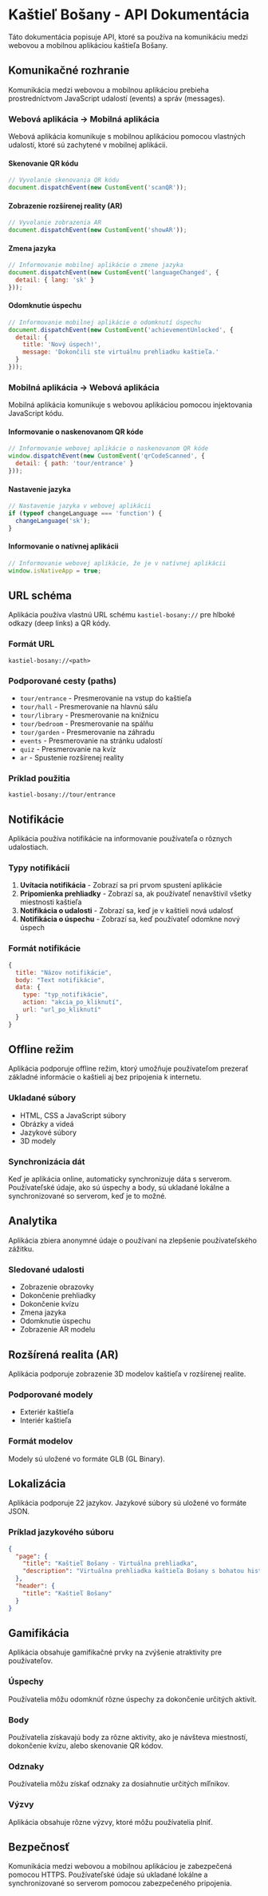 # Kaštieľ Bošany - API Dokumentácia

Táto dokumentácia popisuje API, ktoré sa používa na komunikáciu medzi webovou a mobilnou aplikáciou kaštieľa Bošany.

## Komunikačné rozhranie

Komunikácia medzi webovou a mobilnou aplikáciou prebieha prostredníctvom JavaScript udalostí (events) a správ (messages).

### Webová aplikácia → Mobilná aplikácia

Webová aplikácia komunikuje s mobilnou aplikáciou pomocou vlastných udalostí, ktoré sú zachytené v mobilnej aplikácii.

#### Skenovanie QR kódu

```javascript
// Vyvolanie skenovania QR kódu
document.dispatchEvent(new CustomEvent('scanQR'));
```

#### Zobrazenie rozšírenej reality (AR)

```javascript
// Vyvolanie zobrazenia AR
document.dispatchEvent(new CustomEvent('showAR'));
```

#### Zmena jazyka

```javascript
// Informovanie mobilnej aplikácie o zmene jazyka
document.dispatchEvent(new CustomEvent('languageChanged', { 
  detail: { lang: 'sk' } 
}));
```

#### Odomknutie úspechu

```javascript
// Informovanie mobilnej aplikácie o odomknutí úspechu
document.dispatchEvent(new CustomEvent('achievementUnlocked', { 
  detail: { 
    title: 'Nový úspech!', 
    message: 'Dokončili ste virtuálnu prehliadku kaštieľa.' 
  } 
}));
```

### Mobilná aplikácia → Webová aplikácia

Mobilná aplikácia komunikuje s webovou aplikáciou pomocou injektovania JavaScript kódu.

#### Informovanie o naskenovanom QR kóde

```javascript
// Informovanie webovej aplikácie o naskenovanom QR kóde
window.dispatchEvent(new CustomEvent('qrCodeScanned', { 
  detail: { path: 'tour/entrance' } 
}));
```

#### Nastavenie jazyka

```javascript
// Nastavenie jazyka v webovej aplikácii
if (typeof changeLanguage === 'function') {
  changeLanguage('sk');
}
```

#### Informovanie o natívnej aplikácii

```javascript
// Informovanie webovej aplikácie, že je v natívnej aplikácii
window.isNativeApp = true;
```

## URL schéma

Aplikácia používa vlastnú URL schému `kastiel-bosany://` pre hlboké odkazy (deep links) a QR kódy.

### Formát URL

```
kastiel-bosany://<path>
```

### Podporované cesty (paths)

- `tour/entrance` - Presmerovanie na vstup do kaštieľa
- `tour/hall` - Presmerovanie na hlavnú sálu
- `tour/library` - Presmerovanie na knižnicu
- `tour/bedroom` - Presmerovanie na spálňu
- `tour/garden` - Presmerovanie na záhradu
- `events` - Presmerovanie na stránku udalostí
- `quiz` - Presmerovanie na kvíz
- `ar` - Spustenie rozšírenej reality

### Príklad použitia

```
kastiel-bosany://tour/entrance
```

## Notifikácie

Aplikácia používa notifikácie na informovanie používateľa o rôznych udalostiach.

### Typy notifikácií

1. **Uvítacia notifikácia** - Zobrazí sa pri prvom spustení aplikácie
2. **Pripomienka prehliadky** - Zobrazí sa, ak používateľ nenavštívil všetky miestnosti kaštieľa
3. **Notifikácia o udalosti** - Zobrazí sa, keď je v kaštieli nová udalosť
4. **Notifikácia o úspechu** - Zobrazí sa, keď používateľ odomkne nový úspech

### Formát notifikácie

```javascript
{
  title: "Názov notifikácie",
  body: "Text notifikácie",
  data: {
    type: "typ_notifikácie",
    action: "akcia_po_kliknutí",
    url: "url_po_kliknutí"
  }
}
```

## Offline režim

Aplikácia podporuje offline režim, ktorý umožňuje používateľom prezerať základné informácie o kaštieli aj bez pripojenia k internetu.

### Ukladané súbory

- HTML, CSS a JavaScript súbory
- Obrázky a videá
- Jazykové súbory
- 3D modely

### Synchronizácia dát

Keď je aplikácia online, automaticky synchronizuje dáta s serverom. Používateľské údaje, ako sú úspechy a body, sú ukladané lokálne a synchronizované so serverom, keď je to možné.

## Analytika

Aplikácia zbiera anonymné údaje o používaní na zlepšenie používateľského zážitku.

### Sledované udalosti

- Zobrazenie obrazovky
- Dokončenie prehliadky
- Dokončenie kvízu
- Zmena jazyka
- Odomknutie úspechu
- Zobrazenie AR modelu

## Rozšírená realita (AR)

Aplikácia podporuje zobrazenie 3D modelov kaštieľa v rozšírenej realite.

### Podporované modely

- Exteriér kaštieľa
- Interiér kaštieľa

### Formát modelov

Modely sú uložené vo formáte GLB (GL Binary).

## Lokalizácia

Aplikácia podporuje 22 jazykov. Jazykové súbory sú uložené vo formáte JSON.

### Príklad jazykového súboru

```json
{
  "page": {
    "title": "Kaštieľ Bošany - Virtuálna prehliadka",
    "description": "Virtuálna prehliadka kaštieľa Bošany s bohatou históriou a multimediálnym obsahom"
  },
  "header": {
    "title": "Kaštieľ Bošany"
  }
}
```

## Gamifikácia

Aplikácia obsahuje gamifikačné prvky na zvýšenie atraktivity pre používateľov.

### Úspechy

Používatelia môžu odomknúť rôzne úspechy za dokončenie určitých aktivít.

### Body

Používatelia získavajú body za rôzne aktivity, ako je návšteva miestností, dokončenie kvízu, alebo skenovanie QR kódov.

### Odznaky

Používatelia môžu získať odznaky za dosiahnutie určitých míľnikov.

### Výzvy

Aplikácia obsahuje rôzne výzvy, ktoré môžu používatelia plniť.

## Bezpečnosť

Komunikácia medzi webovou a mobilnou aplikáciou je zabezpečená pomocou HTTPS. Používateľské údaje sú ukladané lokálne a synchronizované so serverom pomocou zabezpečeného pripojenia.